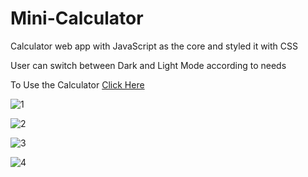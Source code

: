 # Mini-Calculator
 Calculator web app with JavaScript as the core and styled it with CSS
 
 User can switch between Dark and Light Mode according to needs
 
 To Use the Calculator [Click Here](https://servermonk01.github.io/Mini-Calculator/)
 
![1](https://user-images.githubusercontent.com/87888134/174718095-528282d2-b3e6-4cef-8dfd-2b03ef3f8d35.png)

![2](https://user-images.githubusercontent.com/87888134/174716954-f122801c-7d98-4460-bb98-17018ca68ba3.png)

![3](https://user-images.githubusercontent.com/87888134/174718426-5d90ddf1-057a-46d8-b30b-757aeb4248b7.png)

![4](https://user-images.githubusercontent.com/87888134/174718415-f4e56677-5706-447e-8c82-8ae302e68f24.png)

